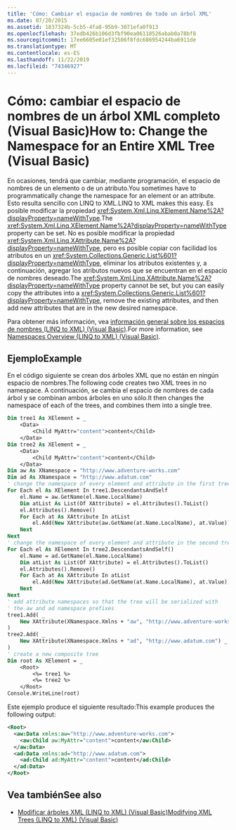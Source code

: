 ```yaml
---
title: 'Cómo: Cambiar el espacio de nombres de todo un árbol XML'
ms.date: 07/20/2015
ms.assetid: 1837324b-5cb5-4fa8-95b9-3071efa0f913
ms.openlocfilehash: 37edb426b106d3fbf90ea06118526abab0a78bf8
ms.sourcegitcommit: 17ee6605e01ef32506f8fdc686954244ba6911de
ms.translationtype: MT
ms.contentlocale: es-ES
ms.lasthandoff: 11/22/2019
ms.locfileid: "74346927"
---
```

# <a name="how-to-change-the-namespace-for-an-entire-xml-tree-visual-basic"></a><span data-ttu-id="06ffe-102">Cómo: cambiar el espacio de nombres de un árbol XML completo (Visual Basic)</span><span class="sxs-lookup"><span data-stu-id="06ffe-102">How to: Change the Namespace for an Entire XML Tree (Visual Basic)</span></span>
<span data-ttu-id="06ffe-103">En ocasiones, tendrá que cambiar, mediante programación, el espacio de nombres de un elemento o de un atributo.</span><span class="sxs-lookup"><span data-stu-id="06ffe-103">You sometimes have to programmatically change the namespace for an element or an attribute.</span></span> <span data-ttu-id="06ffe-104">Esto resulta sencillo con LINQ to XML.</span><span class="sxs-lookup"><span data-stu-id="06ffe-104">LINQ to XML makes this easy.</span></span> <span data-ttu-id="06ffe-105">Es posible modificar la propiedad <xref:System.Xml.Linq.XElement.Name%2A?displayProperty=nameWithType>.</span><span class="sxs-lookup"><span data-stu-id="06ffe-105">The <xref:System.Xml.Linq.XElement.Name%2A?displayProperty=nameWithType> property can be set.</span></span> <span data-ttu-id="06ffe-106">No es posible modificar la propiedad <xref:System.Xml.Linq.XAttribute.Name%2A?displayProperty=nameWithType>, pero es posible copiar con facilidad los atributos en un <xref:System.Collections.Generic.List%601?displayProperty=nameWithType>, eliminar los atributos existentes y, a continuación, agregar los atributos nuevos que se encuentran en el espacio de nombres deseado.</span><span class="sxs-lookup"><span data-stu-id="06ffe-106">The <xref:System.Xml.Linq.XAttribute.Name%2A?displayProperty=nameWithType> property cannot be set, but you can easily copy the attributes into a <xref:System.Collections.Generic.List%601?displayProperty=nameWithType>, remove the existing attributes, and then add new attributes that are in the new desired namespace.</span></span>  
  
 <span data-ttu-id="06ffe-107">Para obtener más información, vea [información general sobre los espacios de nombres (LINQ to XML) (Visual Basic)](namespaces-overview-linq-to-xml.md).</span><span class="sxs-lookup"><span data-stu-id="06ffe-107">For more information, see [Namespaces Overview (LINQ to XML) (Visual Basic)](namespaces-overview-linq-to-xml.md).</span></span>  
  
## <a name="example"></a><span data-ttu-id="06ffe-108">Ejemplo</span><span class="sxs-lookup"><span data-stu-id="06ffe-108">Example</span></span>  
 <span data-ttu-id="06ffe-109">En el código siguiente se crean dos árboles XML que no están en ningún espacio de nombres.</span><span class="sxs-lookup"><span data-stu-id="06ffe-109">The following code creates two XML trees in no namespace.</span></span> <span data-ttu-id="06ffe-110">A continuación, se cambia el espacio de nombres de cada árbol y se combinan ambos árboles en uno sólo.</span><span class="sxs-lookup"><span data-stu-id="06ffe-110">It then changes the namespace of each of the trees, and combines them into a single tree.</span></span>  
  
```vb  
Dim tree1 As XElement = _  
    <Data>  
        <Child MyAttr="content">content</Child>  
    </Data>  
Dim tree2 As XElement = _  
    <Data>  
        <Child MyAttr="content">content</Child>  
    </Data>  
Dim aw As XNamespace = "http://www.adventure-works.com"  
Dim ad As XNamespace = "http://www.adatum.com"  
' change the namespace of every element and attribute in the first tree  
For Each el As XElement In tree1.DescendantsAndSelf  
    el.Name = aw.GetName(el.Name.LocalName)  
    Dim atList As List(Of XAttribute) = el.Attributes().ToList()  
    el.Attributes().Remove()  
    For Each at As XAttribute In atList  
        el.Add(New XAttribute(aw.GetName(at.Name.LocalName), at.Value))  
    Next  
Next  
' change the namespace of every element and attribute in the second tree  
For Each el As XElement In tree2.DescendantsAndSelf()  
    el.Name = ad.GetName(el.Name.LocalName)  
    Dim atList As List(Of XAttribute) = el.Attributes().ToList()  
    el.Attributes().Remove()  
    For Each at As XAttribute In atList  
        el.Add(New XAttribute(ad.GetName(at.Name.LocalName), at.Value))  
    Next  
Next  
' add attribute namespaces so that the tree will be serialized with  
' the aw and ad namespace prefixes  
tree1.Add( _  
    New XAttribute(XNamespace.Xmlns + "aw", "http://www.adventure-works.com") _  
)  
tree2.Add( _  
    New XAttribute(XNamespace.Xmlns + "ad", "http://www.adatum.com") _  
)  
' create a new composite tree  
Dim root As XElement = _  
    <Root>  
        <%= tree1 %>  
        <%= tree2 %>  
    </Root>  
Console.WriteLine(root)  
```  
  
 <span data-ttu-id="06ffe-111">Este ejemplo produce el siguiente resultado:</span><span class="sxs-lookup"><span data-stu-id="06ffe-111">This example produces the following output:</span></span>  
  
```xml  
<Root>  
  <aw:Data xmlns:aw="http://www.adventure-works.com">  
    <aw:Child aw:MyAttr="content">content</aw:Child>  
  </aw:Data>  
  <ad:Data xmlns:ad="http://www.adatum.com">  
    <ad:Child ad:MyAttr="content">content</ad:Child>  
  </ad:Data>  
</Root>  
```  
  
## <a name="see-also"></a><span data-ttu-id="06ffe-112">Vea también</span><span class="sxs-lookup"><span data-stu-id="06ffe-112">See also</span></span>

- [<span data-ttu-id="06ffe-113">Modificar árboles XML (LINQ to XML) (Visual Basic)</span><span class="sxs-lookup"><span data-stu-id="06ffe-113">Modifying XML Trees (LINQ to XML) (Visual Basic)</span></span>](../../../../visual-basic/programming-guide/concepts/linq/modifying-xml-trees-linq-to-xml.md)
